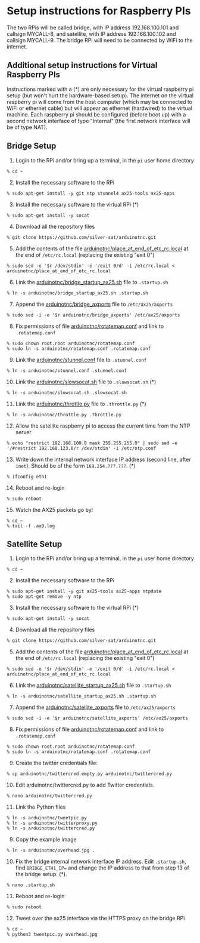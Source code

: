 # Setup instructions for Raspberry PIs

The two RPis will be called bridge, with IP address 192.168.100.101 and callsign MYCALL-8, and satellite, with IP address 192.168.100.102 and callsign MYCALL-9. The bridge RPi will need to be connected by WiFi to the internet. 

## Additional setup instructions for Virtual Raspberry PIs

Instructions marked with a (\*) are only necessary for the virtual raspberry pi setup (but won't hurt the hardware-based setup). The internet on the virtual raspberry pi will come from the host computer (which may be connected to WiFi or ethernet cable) but will appear as ethernet (hardwired) to the virtual machine. Each raspberry pi should be configured (before boot up) with a second network interface of type "Internal" (the first network interface will be of type NAT). 

## Bridge Setup

1. Login to the RPi and/or bring up a terminal, in the `pi` user home directory
```
% cd ~
```
2. Install the necessary software to the RPi
```
% sudo apt-get install -y git ntp stunnel4 ax25-tools ax25-apps
```
3. Install the necessary software to the virtual RPi (\*)
```
% sudo apt-get install -y socat
```
4. Download all the repository files
```
% git clone https://github.com/silver-sat/arduinotnc.git
```
5. Add the contents of the file [arduinotnc/place_at_end_of_etc_rc.local](place_at_end_of_etc_rc.local) at the end of `/etc/rc.local` (replacing the existing "exit 0")
```
% sudo sed -e '$r /dev/stdin' -e '/exit 0/d' -i /etc/rc.local < arduinotnc/place_at_end_of_etc_rc.local
```
6. Link the [arduinotnc/bridge_startup_ax25.sh](bridge_startup_ax25.sh) file to `.startup.sh`
```
% ln -s arduinotnc/bridge_startup_ax25.sh .startup.sh
```
7. Append the [arduinotnc/bridge_axports](bridge_axports) file to `/etc/ax25/axports`
```
% sudo sed -i -e '$r arduinotnc/bridge_axports' /etc/ax25/axports
```
8. Fix permissions of file [arduinotnc/rotatemap.conf](rotatemap.conf) and link to `.rotatemap.conf`
```
% sudo chown root.root arduinotnc/rotatemap.conf
% sudo ln -s arduinotnc/rotatemap.conf .rotatemap.conf
```
9. Link the [arduinotnc/stunnel.conf](stunnel.conf) file to `.stunnel.conf`
```
% ln -s arduinotnc/stunnel.conf .stunnel.conf
```
10. Link the [arduinotnc/slowsocat.sh](slowsocat.sh) file to `.slowsocat.sh` (\*)
```
% ln -s arduinotnc/slowsocat.sh .slowsocat.sh
```
11. Link the [arduinotnc/throttle.py](throttle.py) file to `.throttle.py` (\*)
```
% ln -s arduinotnc/throttle.py .throttle.py
```
12. Allow the satellite raspberry pi to access the current time from the NTP server
```
% echo "restrict 192.168.100.0 mask 255.255.255.0" | sudo sed -e '/#restrict 192.168.123.0/r /dev/stdin' -i /etc/ntp.conf
```
13. Write down the internal network interface IP address (second line, after `inet`). Should be of the form `169.254.???.???`. (\*)
```
% ifconfig eth1
```
14. Reboot and re-login
```
% sudo reboot
```
15. Watch the AX25 packets go by!
```
% cd ~
% tail -f .ax0.log
```

## Satellite Setup

1. Login to the RPi and/or bring up a terminal, in the `pi` user home directory
```
% cd ~
```
2. Install the necessary software to the RPi
```
% sudo apt-get install -y git ax25-tools ax25-apps ntpdate 
% sudo apt-get remove -y ntp
```
3. Install the necessary software to the virtual RPi (\*)
```
% sudo apt-get install -y socat
```
4. Download all the repository files
```
% git clone https://github.com/silver-sat/arduinotnc.git
```
5. Add the contents of the file [arduinotnc/place_at_end_of_etc_rc.local](place_at_end_of_etc_rc.local) at the end of `/etc/rc.local` (replacing the existing "exit 0")
```
% sudo sed -e '$r /dev/stdin' -e '/exit 0/d' -i /etc/rc.local < arduinotnc/place_at_end_of_etc_rc.local
```
6. Link the [arduinotnc/satellite_startup_ax25.sh](satellite_startup_ax25.sh) file to `.startup.sh`
```
% ln -s arduinotnc/satellite_startup_ax25.sh .startup.sh
```
7. Append the [arduinotnc/satellite_axports](satellite_axports) file to `/etc/ax25/axports`
```
% sudo sed -i -e '$r arduinotnc/satellite_axports' /etc/ax25/axports
```
8. Fix permissions of file [arduinotnc/rotatemap.conf](rotatemap.conf) and link to `.rotatemap.conf`
```
% sudo chown root.root arduinotnc/rotatemap.conf
% sudo ln -s arduinotnc/rotatemap.conf .rotatemap.conf
```
9. Create the twitter credentials file:
```
% cp arduinotnc/twittercred.empty.py arduinotnc/twittercred.py 
```
10. Edit arduinotnc/twittercred.py to add Twitter credentials.
```
% nano arduinotnc/twittercred.py
```
11. Link the Python files
```
% ln -s arduinotnc/tweetpic.py 
% ln -s arduinotnc/twitterproxy.py
% ln -s arduinotnc/twittercred.py
```
9. Copy the example image
```
% ln -s arduinotnc/overhead.jpg .
```
10. Fix the bridge internal network interface IP address. Edit `.startup.sh`, find `BRIDGE_ETH1_IP=` and change the IP address to that from step 13 of the bridge setup. (\*).
```
% nano .startup.sh
```
11. Reboot and re-login
```
% sudo reboot
```
12. Tweet over the ax25 interface via the HTTPS proxy on the bridge RPi
```
% cd ~
% python3 tweetpic.py overhead.jpg
```
